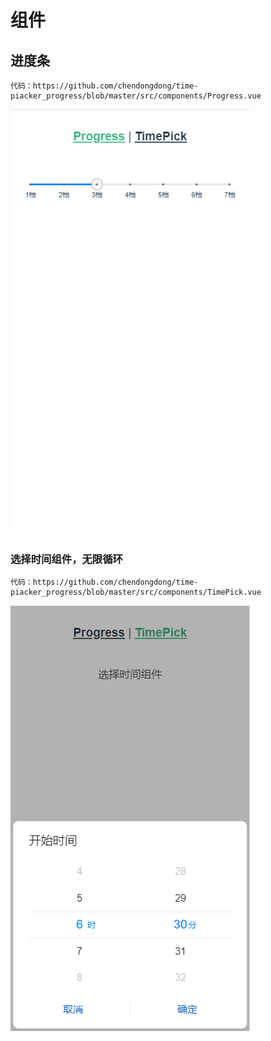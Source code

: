 # 组件

## 进度条
```
代码：https://github.com/chendongdong/time-piacker_progress/blob/master/src/components/Progress.vue
```
![image](https://github.com/chendongdong/time-piacker_progress/blob/master/src/assets/ic_progress.png)

### 选择时间组件，无限循环
```
代码：https://github.com/chendongdong/time-piacker_progress/blob/master/src/components/TimePick.vue
```
![image](https://github.com/chendongdong/time-piacker_progress/blob/master/src/assets/ic_time_picker.png)


